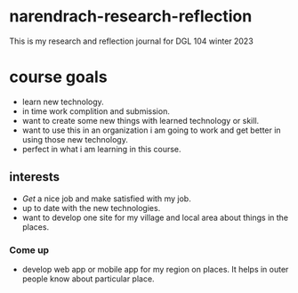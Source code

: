 # narendrach-research-reflection
This is my research and reflection journal for DGL 104 winter 2023


# course goals

- learn new technology.
- in time work complition and submission.
- want to create some new things with learned technology or skill.
- want to use this in an organization i am going to work and get better in using those new technology.
- perfect in what i am learning in this course.


## interests

- *Get* a nice job and make satisfied with my job.
- up to date with the new technologies.
- want to develop one site for my village and local area about things in the places.

### Come up

- develop web app or mobile app for my region on places. It helps in outer people know about particular place.